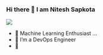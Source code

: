 ### Hi there 👋 I am Nitesh Sapkota

![](https://visitor-badge.laobi.icu/badge?page_id=lionitesh10.lionitesh10)

<!--
**lionitesh10/lionitesh10** is a ✨ _special_ ✨ repository because its `README.md` (this file) appears on your GitHub profile.

Here are some ideas to get you started:
-->
- 🔭 Machine Learning Enthusiast ...
- 🌱 I’m a DevOps Engineer
- 👯 
<!-- - 🤔 I’m looking for help with DevOps Engineers
- 💬 Ask me about Python 
- 📫 How to reach me: 
- 😄 Pronouns: ... -->
<!-- - ⚡ Fun fact: I am not -->


